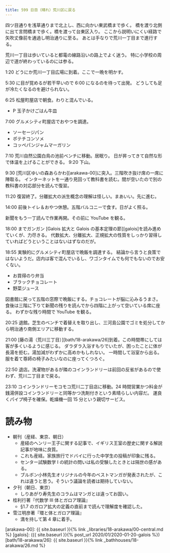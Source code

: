 ```yaml
---
title: 599 日目（晴れ）荒川区に戻る
---
```


四ツ目通りを浅草通りまで北上し、西に向かい東武橋まで歩く。
橋を渡り北側に出て言問橋まで歩く。橋を渡って台東区入り。
ここから説明いにくい経路で矢吹丈像前を通過し明治通りに至る。
あとは手なりで荒川一丁目まで進行する。

荒川一丁目は歩いていると都電の線路沿いの路上でよく迷う。
特に小学校の周辺で道が終わっているのには参る。

1:20 どうにか荒川一丁目広場に到着。ここで一晩を明かす。

5:30 に目が覚めるが若干早いので 6:00 になるのを待って出発。
どうしても足が冷たくなるのを避けられない。

6:25 松屋町屋店で朝食。わりと混んでいる。
* P 玉子かけごはん牛皿

7:00 グルメシティ町屋店でおやつを調達。
* ソーセージパン
* ポテチコンソメ
* コッペパンジャムマーガリン

7:10 荒川自然公園白鳥の池前ベンチに移動。居眠り。
日が昇ってきて自然な形で体温を上げることができる。
9:20 下山。

9:30 [荒川区ゆいの森あらかわ][arakawa-00]に突入。三階吹き抜け席の一席に陣取る。
インターネットを一通り見回って教科書を読む。間が空いたので別の教科書の対応部分を読んで復習。

11:20 復習終了。分離拡大の派生概念の理解は怪しい。まあいい。先に進む。

14:00 前後トイレ＆おやつ休憩。五階バルコニーで食す。日がよく照る。

新聞をもう一丁読んで作業再開。その前に YouTube を観る。

18:00 までガンガン [Galois 拡大と Galois の基本定理の節][galois]を読み進めていくが、力尽きる。
代数拡大、分離拡大、正規拡大の性質をしっかり習得していればどうということはないはずなのだが。

18:55 実験的にグルメシティ町屋店で晩飯を調達する。
結論から言うと良策ではないようだ。店内は客で混んでいるし、ワゴンタイムでも何でもないのでお安くない。
* お買得のり弁当
* ブラックチョコレート
* 野菜ジュース

図書館に戻って五階の窓際で晩飯にする。チョコレートが脳に沁みるうまさ。
食後は三階に下りて新聞の残りを読んでから四階に上がって空いている席に座る。
わずかな残り時間で YouTube を観る。

20:25 退館。芝生のベンチで着替えを取り出し、三河島公園でゴミを処分してから明治通り南側エリアに移動する。

21:00 [藤の湯（荒川三丁目）][bath/18-arakawa/26]到着。この時間帯にしては客が多くいるように感じる。
ダラダラ入浴すもりでいたが、困ったことに体が長湯を拒む。湯加減がわずかに高めかもしれない。
一時間して浴室から出る。服を着て尊師の椅子みたいなのに座ってくつろぐ。

22:50 退店。洗濯物があるが隣のコインランドリーは前回の反省があるので使わず、荒川二丁目まで戻る。

23:10 コインランドリーモコモコ荒川二丁目店に移動。24 時間営業かつ料金が銭湯併設コインランドリーと同等かつ洗剤付きという素晴らしい内容だ。
運良くパイプ椅子を確保。乾燥機一回 15 分という親切サービス。

# 読み物

* 朝刊（産経、東京、朝日）
  * 産経のヘンリー王子に関する記事で、イギリス王室の歴史に関する解説記事が地味に良質。
  * これも産経。家族旅行でドバイに行った中学生の投稿が印象に残る。
  * センター試験数学 I の統計の問いは私の受験したときとは隔世の感がある。
  * ブルボン小林先生オリジナルの今年のベストマンガが発表されたが、これは違うと思う。そういう議論を読者は期待していない。
* 夕刊（朝日、東京）
  * しりあがり寿先生のコラムはマンガとは違ってお固い。
* 桂利行著『代数学 III 体とガロア理論』
  * §1.7 のガロア拡大の定義の直前まで読んで理解度を確認した。
* 雪江明彦著『環と体とガロア理論』
  * 満を持して第 4 章に着手。

[arakawa-00]: {{ site.baseurl }}{% link _libraries/18-arakawa/00-central.md %}
[galois]: ({{ site.baseurl }}{% post_url 2020/01/2020-01-20-galois %})
[bath/18-arakawa/26]: {{ site.baseurl }}{% link _bathhouses/18-arakawa/26.md %}
